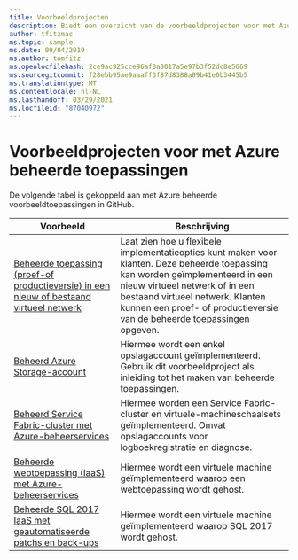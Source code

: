 ```yaml
---
title: Voorbeeldprojecten
description: Biedt een overzicht van de voorbeeldprojecten voor met Azure beheerde toepassingen.
author: tfitzmac
ms.topic: sample
ms.date: 09/04/2019
ms.author: tomfitz
ms.openlocfilehash: 2ce9ac925cce96af8a0017a5e97b3f52dc8e5669
ms.sourcegitcommit: f28ebb95ae9aaaff3f87d8388a09b41e0b3445b5
ms.translationtype: MT
ms.contentlocale: nl-NL
ms.lasthandoff: 03/29/2021
ms.locfileid: "87040972"
---
```

# <a name="sample-projects-for-azure-managed-applications"></a>Voorbeeldprojecten voor met Azure beheerde toepassingen

De volgende tabel is gekoppeld aan met Azure beheerde voorbeeldtoepassingen in GitHub.

| Voorbeeld | Beschrijving |
| --- | --- |
| [Beheerde toepassing (proef-of productieversie) in een nieuw of bestaand virtueel netwerk](https://github.com/Azure/azure-managedapp-samples/tree/master/Managed%20Application%20Sample%20Packages/201-managed-app-using-existing-vnet) | Laat zien hoe u flexibele implementatieopties kunt maken voor klanten. Deze beheerde toepassing kan worden geïmplementeerd in een nieuw virtueel netwerk of in een bestaand virtueel netwerk. Klanten kunnen een proef- of productieversie van de beheerde toepassingen opgeven. |
| [Beheerd Azure Storage-account](https://github.com/Azure/azure-managedapp-samples/tree/master/Managed%20Application%20Sample%20Packages/201-managed-storage-account) | Hiermee wordt een enkel opslagaccount geïmplementeerd. Gebruik dit voorbeeldproject als inleiding tot het maken van beheerde toepassingen. |
| [Beheerd Service Fabric-cluster met Azure-beheerservices](https://github.com/Azure/azure-managedapp-samples/tree/master/Managed%20Application%20Sample%20Packages/201-managed-service-fabric) | Hiermee worden een Service Fabric-cluster en virtuele-machineschaalsets geïmplementeerd. Omvat opslagaccounts voor logboekregistratie en diagnose. |
| [Beheerde webtoepassing (IaaS) met Azure-beheerservices](https://github.com/Azure/azure-managedapp-samples/tree/master/Managed%20Application%20Sample%20Packages/201-managed-web-app) | Hiermee wordt een virtuele machine geïmplementeerd waarop een webtoepassing wordt gehost. |
| [Beheerde SQL 2017 IaaS met geautomatiseerde patchs en back-ups](https://github.com/Azure/azure-managedapp-samples/tree/master/Managed%20Application%20Sample%20Packages/201-managed-sql-iaas) | Hiermee wordt een virtuele machine geïmplementeerd waarop SQL 2017 wordt gehost. |
